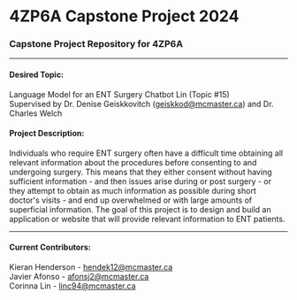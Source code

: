 # 4ZP6A Capstone Project 2024
### Capstone Project Repository for 4ZP6A
---
#### Desired Topic:
Language Model for an ENT Surgery Chatbot Lin (Topic #15)  
Supervised by Dr. Denise Geiskkovitch (geiskkod@mcmaster.ca) and Dr. Charles Welch

#### Project Description:
Individuals who require ENT surgery often have a difficult time obtaining all relevant information about the procedures before consenting to and undergoing surgery. This means that they either consent without having sufficient information - and then issues arise during or post surgery - or they attempt to obtain as much information as possible during short doctor's visits - and end up overwhelmed or with large amounts of superficial information. The goal of this project is to design and build an application or website that will provide relevant information to ENT patients.

---

#### Current Contributors:
Kieran Henderson - hendek12@mcmaster.ca  
Javier Afonso - afonsj2@mcmaster.ca  
Corinna Lin - linc94@mcmaster.ca  
